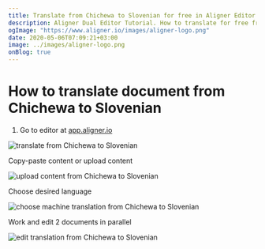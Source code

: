 ```yaml
---
title: Translate from Chichewa to Slovenian for free in Aligner Editor
description: Aligner Dual Editor Tutorial. How to translate for free from Chichewa to Slovenian. Aligner is multilingual document management platform. 
ogImage: "https://www.aligner.io/images/aligner-logo.png"
date: 2020-05-06T07:09:21+03:00
image: ../images/aligner-logo.png
onBlog: true
---
```


# How to translate document from Chichewa to Slovenian

1. Go to editor at [app.aligner.io](https://app.aligner.io "Aligner App web page")

![translate from Chichewa to Slovenian](../aligner-blank-editor.png "translate from Chichewa to Slovenian")

Copy-paste content or upload content

![upload content from Chichewa to Slovenian](../aligner-uploaded-document.png "upload content from Chichewa to Slovenian")

Choose desired language

![choose machine translation from Chichewa to Slovenian](../aligner-language-dropdown.png "choose machine translation from Chichewa to Slovenian")

Work and edit 2 documents in parallel

![edit translation from Chichewa to Slovenian](../aligner-double-sitded-editor.png "edit translation from Chichewa to Slovenian")

